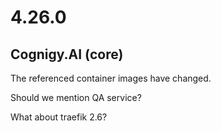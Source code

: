 # 4.26.0
## Cognigy.AI (core)
The referenced container images have changed.

Should we mention QA service?

What about traefik 2.6?